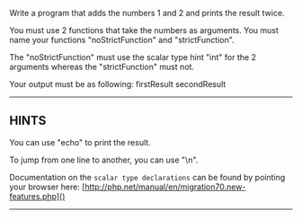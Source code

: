 Write a program that adds the numbers 1 and 2 and prints the result twice.

You must use 2 functions that take the numbers as arguments.
You must name your functions "noStrictFunction" and "strictFunction".

The "noStrictFunction" must use the scalar type hint "int" for the 2 arguments whereas the "strictFunction" must not.

Your output must be as following:
firstResult
secondResult

----------------------------------------------------------------------
## HINTS

You can use "echo" to print the result.

To jump from one line to another, you can use "\n".

Documentation on the `scalar type declarations` can be found by pointing your browser here:
  [http://php.net/manual/en/migration70.new-features.php]()

----------------------------------------------------------------------
